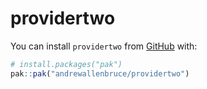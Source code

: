 
<!-- README.md is generated from README.Rmd. Please edit that file -->

# providertwo

You can install `providertwo` from [GitHub](https://github.com/) with:

``` r
# install.packages("pak")
pak::pak("andrewallenbruce/providertwo")
```
